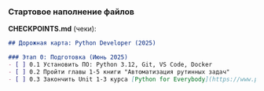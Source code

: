 ### Стартовое наполнение файлов
**CHECKPOINTS.md** (чеки):
```markdown
## Дорожная карта: Python Developer (2025)

### Этап 0: Подготовка (Июнь 2025)
- [ ] 0.1 Установить ПО: Python 3.12, Git, VS Code, Docker
- [ ] 0.2 Пройти главы 1-5 книги "Автоматизация рутинных задач"
- [ ] 0.3 Закончить Unit 1-3 курса [Python for Everybody](https://www.py4e.com/)
